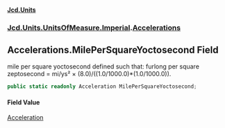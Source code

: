 #### [Jcd.Units](index.md 'index')

### [Jcd.Units.UnitsOfMeasure.Imperial](Jcd.Units.UnitsOfMeasure.Imperial.md 'Jcd.Units.UnitsOfMeasure.Imperial').[Accelerations](Accelerations.md 'Jcd.Units.UnitsOfMeasure.Imperial.Accelerations')

## Accelerations.MilePerSquareYoctosecond Field

mile per square yoctosecond defined such that: furlong per square zeptosecond = mi/ys² ×
(8.0)/((1.0/1000.0)*(1.0/1000.0)).

```csharp
public static readonly Acceleration MilePerSquareYoctosecond;
```

#### Field Value

[Acceleration](Acceleration.md 'Jcd.Units.UnitTypes.Acceleration')